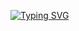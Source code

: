 [![Typing SVG](https://readme-typing-svg.demolab.com?font=Fira+Code&pause=1000&width=435&lines=Cadastro+Back-end;Progresso+30%25)](https://git.io/typing-svg)
